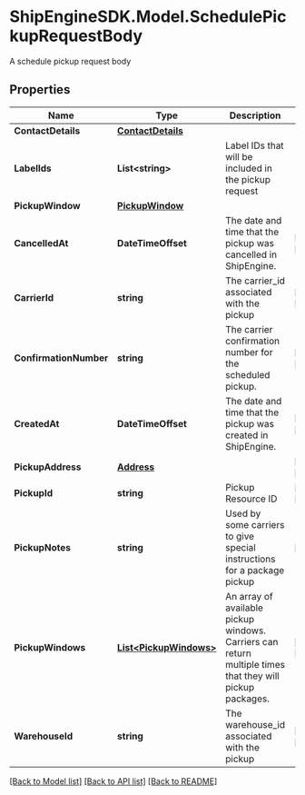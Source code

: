 # ShipEngineSDK.Model.SchedulePickupRequestBody
A schedule pickup request body

## Properties

Name | Type | Description | Notes
------------ | ------------- | ------------- | -------------
**ContactDetails** | [**ContactDetails**](ContactDetails.md) |  | 
**LabelIds** | **List&lt;string&gt;** | Label IDs that will be included in the pickup request | 
**PickupWindow** | [**PickupWindow**](PickupWindow.md) |  | 
**CancelledAt** | **DateTimeOffset** | The date and time that the pickup was cancelled in ShipEngine. | [optional] [readonly] 
**CarrierId** | **string** | The carrier_id associated with the pickup | [optional] [readonly] 
**ConfirmationNumber** | **string** | The carrier confirmation number for the scheduled pickup. | [optional] [readonly] 
**CreatedAt** | **DateTimeOffset** | The date and time that the pickup was created in ShipEngine. | [optional] [readonly] 
**PickupAddress** | [**Address**](Address.md) |  | [optional] [readonly] 
**PickupId** | **string** | Pickup Resource ID | [optional] [readonly] 
**PickupNotes** | **string** | Used by some carriers to give special instructions for a package pickup | [optional] 
**PickupWindows** | [**List&lt;PickupWindows&gt;**](PickupWindows.md) | An array of available pickup windows. Carriers can return multiple times that they will pickup packages.  | [optional] [readonly] 
**WarehouseId** | **string** | The warehouse_id associated with the pickup | [optional] [readonly] 

[[Back to Model list]](../../README.md#documentation-for-models) [[Back to API list]](../../README.md#documentation-for-api-endpoints) [[Back to README]](../../README.md)

